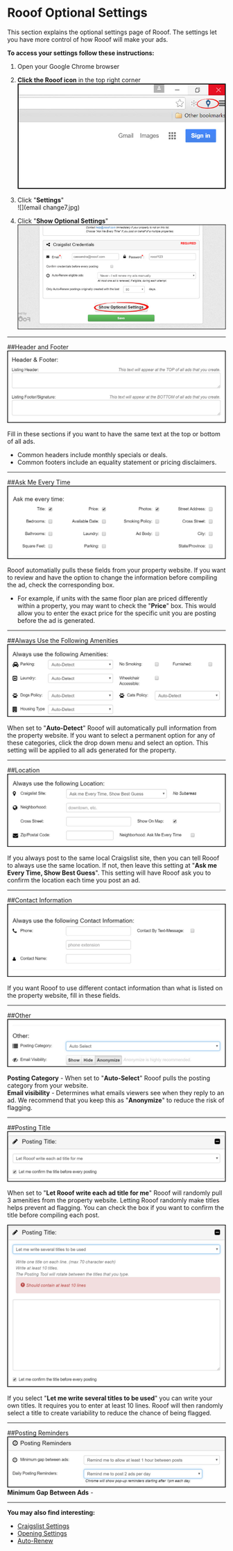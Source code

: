 # Rooof Optional Settings

This section explains the optional settings page of Rooof. The settings let you have more control of how Rooof will make your ads.

**To access your settings follow these instructions:**

1. Open your Google Chrome browser
2. **Click the Rooof icon** in the top right corner
![](chrome2.jpg)

3. Click "**Settings**"<br>
![](email change7.jpg)

4. Click "**Show Optional Settings**"<br>
![](photos2.jpg)
---
##Header and Footer
![](settings1.jpg)

Fill in these sections if you want to have the same text at the top or bottom of all ads.
- Common headers include monthly specials or deals.
- Common footers include an equality statement or pricing disclaimers.
- ---

##Ask Me Every Time
![](settings2.jpg)

Rooof automatially pulls these fields from your property website. If you want to review and have the option to change the information before compiling the ad, check the corresponding box.

- For example, if units with the same floor plan are priced differently within a property, you may want to check the "**Price**" box. This would allow you to enter the exact price for the specific unit you are posting before the ad is generated.
- ---

##Always Use the Following Amenities
![](settings3.jpg)

When set to "**Auto-Detect**" Rooof will automatically pull information from the property website. If you want to select a permanent option for any of these categories, click the drop down menu and select an option. This setting will be applied to all ads generated for the property.<br>

---
##Location
![](settings4.jpg)

If you always post to the same local Craigslist site, then you can tell Rooof to always use the same location. If not, then leave this setting at "**Ask me Every Time, Show Best Guess**". This setting will have Rooof ask you to confirm the location each time you post an ad.

---
##Contact Information
![](settings5.jpg)

If you want Rooof to use different contact information than what is listed on the property website, fill in these fields.

---
##Other
![](settings6.jpg)

**Posting Category** -  When set to "**Auto-Select**" Rooof pulls the posting category from your website.<br>
**Email visibility** - Determines what emails viewers see when they reply to an ad. We recommend that you keep this as "**Anonymize**" to reduce the risk of flagging.

---
##Posting Title
![](settings7.jpg)

When set to "**Let Rooof write each ad title for me**" Rooof will randomly pull 3 amenities from the property website. Letting Rooof randomly make titles helps prevent ad flagging. You can check the box if you want to confirm the title before compiling each post.

![](settings8.jpg)

If you select "**Let me write several titles to be used**" you can write your own titles. It requires you to enter at least 10 lines. Rooof will then randomly select a title to create variability to reduce the chance of being flagged.

---
##Posting Reminders
![](settings9.jpg)
**Minimum Gap Between Ads** - 

---
**You may also find interesting:**
- [Craigslist Settings](http://docs.rooof.com/craigslistsetting_md.html)
- [Opening Settings](http://docs.rooof.com/openingsettings_md.html)
- [Auto-Renew](http://docs.rooof.com/auto-renew.html)

